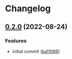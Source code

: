 # Changelog

## [0.2.0](https://github.com/ChipWolf/test-matrix/compare/a-c-v0.1.0...a-c-v0.2.0) (2022-08-24)


### Features

* initial commit ([ba11066](https://github.com/ChipWolf/test-matrix/commit/ba110663e0c5f0b856f243b127ac5e5dcbb665de))
